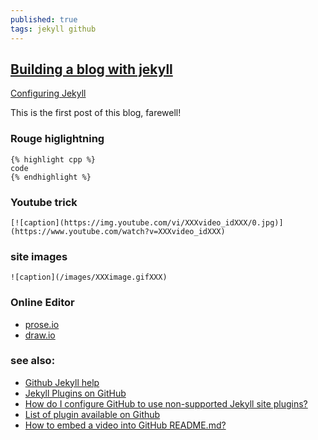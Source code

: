```yaml
---
published: true
tags: jekyll github
---
```

## [Building a blog with jekyll](https://www.smashingmagazine.com/2014/08/build-blog-jekyll-github-pages/)
[Configuring Jekyll](https://help.github.com/articles/configuring-jekyll/)

This is the first post of this blog, farewell!

### Rouge higlightning

```
{% highlight cpp %}
code
{% endhighlight %}
```

### Youtube trick
```
[![caption](https://img.youtube.com/vi/XXXvideo_idXXX/0.jpg)](https://www.youtube.com/watch?v=XXXvideo_idXXX)

```

### site images
```
![caption](/images/XXXimage.gifXXX)
```

### Online Editor
- [prose.io](http://prose.io/)
- [draw.io](https://www.draw.io/)

### see also:
- [Github Jekyll help](https://help.github.com/categories/customizing-github-pages/)
- [Jekyll Plugins on GitHub](https://www.sitepoint.com/jekyll-plugins-github/)
- [How do I configure GitHub to use non-supported Jekyll site plugins?](http://stackoverflow.com/questions/28249255/how-do-i-configure-github-to-use-non-supported-jekyll-site-plugins/28252200#28252200)
- [List of plugin available on Github](http://www.minddust.com/post/tags-and-categories-on-github-pages/)
- [How to embed a video into GitHub README.md?](http://stackoverflow.com/questions/4279611/how-to-embed-a-video-into-github-readme-md)

